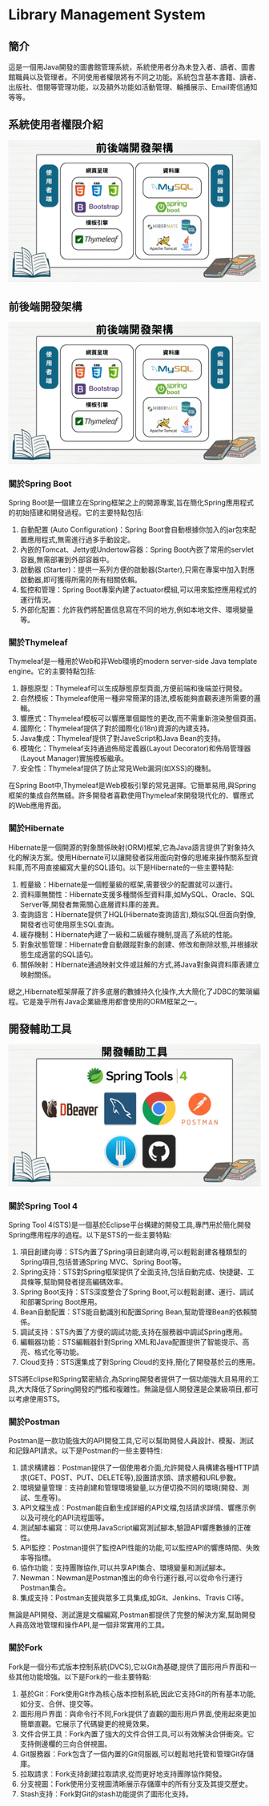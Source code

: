 # Library Management System

## 簡介
這是一個用Java開發的圖書館管理系統，系統使用者分為未登入者、讀者、圖書館職員以及管理者。不同使用者權限將有不同之功能。系統包含基本書籍、讀者、出版社、借閱等管理功能，以及額外功能如活動管理、輪播展示、Email寄信通知等等。

## 系統使用者權限介紹
![image](4.jpg)

## 前後端開發架構
![image](4.jpg)
### 關於Spring Boot
Spring Boot是一個建立在Spring框架之上的開源專案,旨在簡化Spring應用程式的初始搭建和開發過程。它的主要特點包括:
1. 自動配置 (Auto Configuration)：Spring Boot會自動根據你加入的jar包來配置應用程式,無需進行過多手動設定。
2. 內嵌的Tomcat、Jetty或Undertow容器：Spring Boot內嵌了常用的servlet容器,無需部署到外部容器中。
3. 啟動器 (Starter)：提供一系列方便的啟動器(Starter),只需在專案中加入對應啟動器,即可獲得所需的所有相關依賴。
4. 監控和管理：Spring Boot專案內建了actuator模組,可以用來監控應用程式的運行情況。
5. 外部化配置：允許我們將配置信息寫在不同的地方,例如本地文件、環境變量等。

### 關於Thymeleaf
Thymeleaf是一種用於Web和非Web環境的modern server-side Java template engine。它的主要特點包括:
1. 靜態原型：Thymeleaf可以生成靜態原型頁面,方便前端和後端並行開發。
2. 自然模板：Thymeleaf使用一種非常簡潔的語法,模板能夠直觀表達所需要的邏輯。
4. 響應式：Thymeleaf模板可以響應單個屬性的更改,而不需重新渲染整個頁面。
5. 國際化：Thymeleaf提供了對於國際化(i18n)資源的內建支持。
6. Java集成：Thymeleaf提供了對JaveScript和Java Bean的支持。
7. 模塊化：Thymeleaf支持通過佈局定義器(Layout Decorator)和佈局管理器(Layout Manager)實施模板繼承。
8. 安全性：Thymeleaf提供了防止常見Web漏洞(如XSS)的機制。

在Spring Boot中,Thymeleaf是Web模板引擎的常見選擇。它簡單易用,與Spring框架的集成自然無縫。許多開發者喜歡使用Thymeleaf來開發現代化的、響應式的Web應用界面。 

### 關於Hibernate
Hibernate是一個開源的對象關係映射(ORM)框架,它為Java語言提供了對象持久化的解決方案。使用Hibernate可以讓開發者採用面向對像的思維來操作關系型資料庫,而不用直接編寫大量的SQL語句。以下是Hibernate的一些主要特點:
1. 輕量級：Hibernate是一個輕量級的框架,需要很少的配置就可以運行。
2. 資料庫無關性：Hibernate支援多種關係型資料庫,如MySQL、Oracle、SQL Server等,開發者無需關心底層資料庫的差異。
3. 查詢語言：Hibernate提供了HQL(Hibernate查詢語言),類似SQL但面向對像,開發者也可使用原生SQL查詢。
4. 緩存機制：Hibernate內建了一級和二級緩存機制,提高了系統的性能。
5. 對象狀態管理：Hibernate會自動跟蹤對象的創建、修改和刪除狀態,并根據狀態生成適當的SQL語句。
6. 關係映射：Hibernate通過映射文件或註解的方式,將Java對象與資料庫表建立映射關係。

總之,Hibernate框架屏蔽了許多底層的數據持久化操作,大大簡化了JDBC的繁瑣編程。它是幾乎所有Java企業級應用都會使用的ORM框架之一。

## 開發輔助工具
![image](5.jpg)
### 關於Spring Tool 4
Spring Tool 4(STS)是一個基於Eclipse平台構建的開發工具,專門用於簡化開發Spring應用程序的過程。以下是STS的一些主要特點:
1. 項目創建向導：STS內置了Spring項目創建向導,可以輕鬆創建各種類型的Spring項目,包括普通Spring MVC、Spring Boot等。
2. Spring支持：STS對Spring框架提供了全面支持,包括自動完成、快捷鍵、工具條等,幫助開發者提高編碼效率。
3. Spring Boot支持：STS深度整合了Spring Boot,可以輕鬆創建、運行、調試和部署Spring Boot應用。
4. Bean自動配置：STS能自動識別和配置Spring Bean,幫助管理Bean的依賴關係。
5. 調試支持：STS內置了方便的調試功能,支持在服務器中調試Spring應用。
6. 編輯器功能：STS編輯器針對Spring XML和Java配置提供了智能提示、高亮、格式化等功能。
7. Cloud支持：STS還集成了對Spring Cloud的支持,簡化了開發基於云的應用。

STS將Eclipse和Spring緊密結合,為Spring開發者提供了一個功能強大且易用的工具,大大降低了Spring開發的門檻和複雜性。無論是個人開發還是企業級項目,都可以考慮使用STS。

### 關於Postman
Postman是一款功能強大的API開發工具,它可以幫助開發人員設計、模擬、測試和記錄API請求。以下是Postman的一些主要特性:
1. 請求構建器：Postman提供了一個使用者介面,允許開發人員構建各種HTTP請求(GET、POST、PUT、DELETE等),設置請求頭、請求體和URL參數。
2. 環境變量管理：支持創建和管理環境變量,以方便切換不同的環境(開發、測試、生產等)。
3. API文檔生成：Postman能自動生成詳細的API文檔,包括請求詳情、響應示例以及可視化的API流程圖等。
4. 測試腳本編寫：可以使用JavaScript編寫測試腳本,驗證API響應數據的正確性。
5. API監控：Postman提供了監控API性能的功能,可以監控API的響應時間、失敗率等指標。
6. 協作功能：支持團隊協作,可以共享API集合、環境變量和測試腳本。
7. Newman：Newman是Postman推出的命令行運行器,可以從命令行運行Postman集合。
8. 集成支持：Postman支援與眾多工具集成,如Git、Jenkins、Travis CI等。

無論是API開發、測試還是文檔編寫,Postman都提供了完整的解決方案,幫助開發人員高效地管理和操作API,是一個非常實用的工具。

### 關於Fork
Fork是一個分布式版本控制系統(DVCS),它以Git為基礎,提供了圖形用戶界面和一些其他功能增強。以下是Fork的一些主要特點:
1. 基於Git：Fork使用Git作為核心版本控制系統,因此它支持Git的所有基本功能,如分支、合併、提交等。
2. 圖形用戶界面：與命令行不同,Fork提供了直觀的圖形用戶界面,使用起來更加簡單直觀。它展示了代碼變更的視覺效果。
3. 文件合併工具：Fork內置了強大的文件合併工具,可以有效解決合併衝突。它支持側邊欄的三向合併視圖。
4. Git服務器：Fork包含了一個內置的Git伺服器,可以輕鬆地托管和管理Git存儲庫。
5. 拉取請求：Fork支持創建拉取請求,從而更好地支持團隊協作開發。
6. 分支視圖：Fork使用分支視圖清晰展示存儲庫中的所有分支及其提交歷史。
7. Stash支持：Fork對Git的stash功能提供了圖形化支持。











